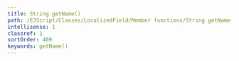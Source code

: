 ```yaml
---
title: String getName()
path: /EJScript/Classes/LocalizedField/Member functions/String getName()
intellisense: 1
classref: 1
sortOrder: 469
keywords: getName()
---
```





